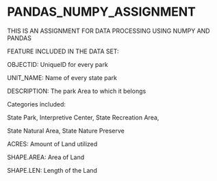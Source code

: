 # PANDAS_NUMPY_ASSIGNMENT

THIS IS AN ASSIGNMENT FOR DATA PROCESSING USING NUMPY AND PANDAS


FEATURE INCLUDED IN THE DATA SET:

OBJECTID: UniqueID for every park

UNIT_NAME: Name of every state park

DESCRIPTION: The park Area to which it belongs

Categories included:

State Park, Interpretive Center, State Recreation Area,

State Natural Area, State Nature Preserve

ACRES: Amount of Land utilized

SHAPE.AREA: Area of Land

SHAPE.LEN: Length of the Land
